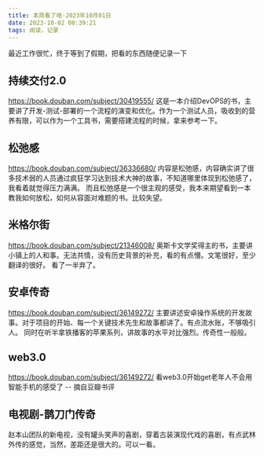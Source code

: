 ```yaml
---
title: 本周看了啥-2023年10月01日
date: 2023-10-02 08:39:21
tags: 阅读，记录
---
```

最近工作很忙，终于等到了假期，把看的东西随便记录一下
## 持续交付2.0
https://book.douban.com/subject/30419555/
这是一本介绍DevOPS的书，主要讲了开发-测试-部署的一个流程的演变和优化。作为一个测试人员，吸收到的营养有限，可以作为一个工具书，需要搭建流程的时候，拿来参考一下。

## 松弛感
https://book.douban.com/subject/36336680/
内容是松弛感，内容确实讲了很多技术弱的人员通过疯狂学习达到技术大神的故事，不知道哪里体现到松弛感了，我看着就觉得压力满满。 而且松弛感是一个很主观的感受，我本来期望看到一本教我如何放松，如何从容面对难题的书。比较失望。

## 米格尔街
https://book.douban.com/subject/21346008/
奥斯卡文学奖得主的书，主要讲小镇上的人和事。无法共情，没有历史背景的补充，看的有点懵。文笔很好，至少翻译的很好。 看了一半弃了。

## 安卓传奇
https://book.douban.com/subject/36149272/
主要讲述安卓操作系统的开发故事。对于项目的开始、每一个关键技术先生和故事都讲了。有点流水账，不够吸引人。 同时在听半拿铁播客的苹果系列，讲故事的水平对比强烈。传奇性一般般。

## web3.0
https://book.douban.com/subject/36149272/
看web3.0开始get老年人不会用智能手机的感受了 -- 摘自豆瓣书评

## 电视剧-鹊刀门传奇
赵本山团队的新电视，没有罐头笑声的喜剧，穿着古装演现代戏的喜剧，有点武林外传的感觉，当然，差距还是很大的。可以一看。


